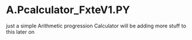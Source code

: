 # A.Pcalculator_FxteV1.PY
just a simple Arithmetic progression Calculator will be adding more stuff to this later on
